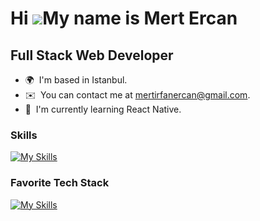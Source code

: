 Hi ![](https://user-images.githubusercontent.com/18350557/176309783-0785949b-9127-417c-8b55-ab5a4333674e.gif)My name is Mert Ercan
==================================================================================================================================
Full Stack Web Developer
-------------------------

* 🌍  I'm based in Istanbul.
* ✉️  You can contact me at [mertirfanercan@gmail.com](mailto:mertirfanercan@gmail.com).
* 🧠  I'm currently learning React Native.
<!--* 🖥️  See my portfolio at [https://mertercan.tech/] -->

###



### Skills


[![My Skills](https://skillicons.dev/icons?i=java,spring,hibernate,maven,js,ts,html,css,sass,bootstrap,vue,nuxtjs,react,nextjs,redux,nodejs,express,nestjs,go,py,fastapi,postgres,mysql,mongodb,webpack,docker,git,github,linux,idea&perline=15)](https://skillicons.dev)

### Favorite Tech Stack

[![My Skills](https://skillicons.dev/icons?i=nextjs,ts,sass,bootstrap,java,spring,hibernate,postgres)](https://skillicons.dev)




<!-- &perline=x -->
